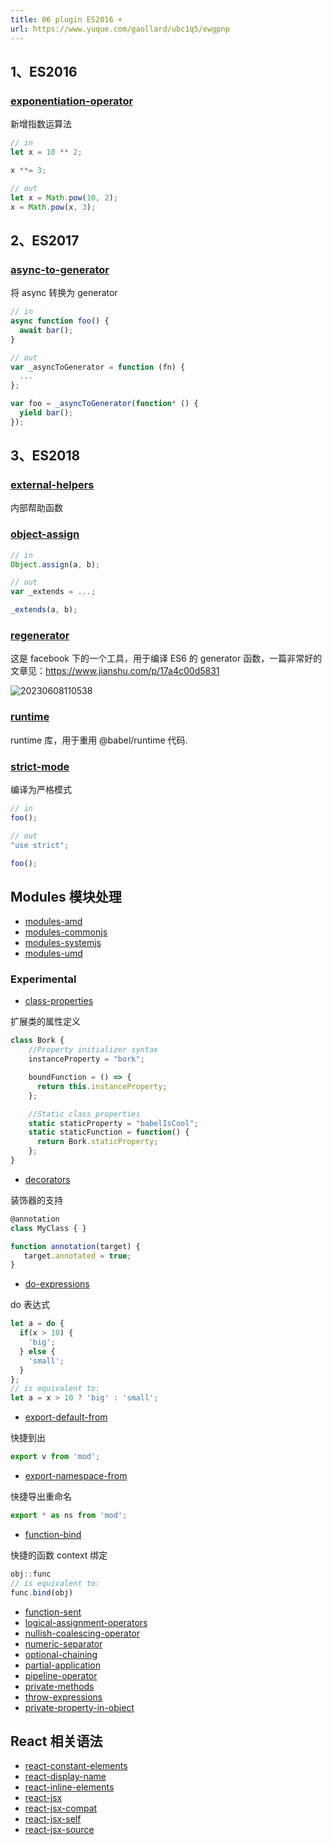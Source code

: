 ```yaml
---
title: 06 plugin ES2016 +
url: https://www.yuque.com/gaollard/ubc1q5/ewgpnp
---
```


## 1、ES2016

### [exponentiation-operator](https://babeljs.io/docs/en/babel-plugin-transform-exponentiation-operator)

新增指数运算法

```javascript
// in
let x = 10 ** 2;

x **= 3;

// out
let x = Math.pow(10, 2);
x = Math.pow(x, 3);
```

## 2、ES2017

### [async-to-generator](https://babeljs.io/docs/en/babel-plugin-transform-async-to-generator)

将 async 转换为 generator

```javascript
// in
async function foo() {
  await bar();
}

// out
var _asyncToGenerator = function (fn) {
  ...
};

var foo = _asyncToGenerator(function* () {
  yield bar();
});
```


## 3、ES2018

### [external-helpers](https://babeljs.io/docs/en/babel-plugin-external-helpers)

内部帮助函数

### [object-assign](https://babeljs.io/docs/en/babel-plugin-transform-object-assign)

```javascript
// in 
Object.assign(a, b);

// out
var _extends = ...;

_extends(a, b);
```

### [regenerator](https://babeljs.io/docs/en/babel-plugin-transform-regenerator)

这是 facebook 下的一个工具，用于编译 ES6 的 generator 函数，一篇非常好的文章见：<https://www.jianshu.com/p/17a4c00d5831> <a name="uzkyg"></a>

![20230608110538](http://s3.airtlab.com/blog/20230608110538.png)

### [runtime](https://babeljs.io/docs/en/babel-plugin-transform-runtime)

runtime 库，用于重用 @babel/runtime 代码.

### [strict-mode](https://babeljs.io/docs/en/babel-plugin-transform-strict-mode)

编译为严格模式

```javascript
// in
foo();

// out
"use strict";

foo();
```

## Modules 模块处理

- [modules-amd](https://babeljs.io/docs/en/babel-plugin-transform-modules-amd)
- [modules-commonjs](https://babeljs.io/docs/en/babel-plugin-transform-modules-commonjs)
- [modules-systemjs](https://babeljs.io/docs/en/babel-plugin-transform-modules-systemjs)
- [modules-umd](https://babeljs.io/docs/en/babel-plugin-transform-modules-umd)

### Experimental

- [class-properties](https://babeljs.io/docs/en/babel-plugin-proposal-class-properties)

扩展类的属性定义

```javascript
class Bork {
    //Property initializer syntax
    instanceProperty = "bork";

    boundFunction = () => {
      return this.instanceProperty;
    };

    //Static class properties
    static staticProperty = "babelIsCool";
    static staticFunction = function() {
      return Bork.staticProperty;
    };
}
```

- [decorators](https://babeljs.io/docs/en/babel-plugin-proposal-decorators)

装饰器的支持

```javascript
@annotation
class MyClass { }

function annotation(target) {
   target.annotated = true;
}
```

- [do-expressions](https://babeljs.io/docs/en/babel-plugin-proposal-do-expressions)

do 表达式

```javascript
let a = do {
  if(x > 10) {
    'big';
  } else {
    'small';
  }
};
// is equivalent to:
let a = x > 10 ? 'big' : 'small';
```

- [export-default-from](https://babeljs.io/docs/en/babel-plugin-proposal-export-default-from)

快捷到出

```javascript
export v from 'mod';
```

- [export-namespace-from](https://babeljs.io/docs/en/babel-plugin-proposal-export-namespace-from)

快捷导出重命名

```javascript
export * as ns from 'mod';
```

- [function-bind](https://babeljs.io/docs/en/babel-plugin-proposal-function-bind)

快捷的函数 context 绑定

```javascript
obj::func
// is equivalent to:
func.bind(obj)
```

- [function-sent](https://babeljs.io/docs/en/babel-plugin-proposal-function-sent)
- [logical-assignment-operators](https://babeljs.io/docs/en/babel-plugin-proposal-logical-assignment-operators)
- [nullish-coalescing-operator](https://babeljs.io/docs/en/babel-plugin-proposal-nullish-coalescing-operator)
- [numeric-separator](https://babeljs.io/docs/en/babel-plugin-proposal-numeric-separator)
- [optional-chaining](https://babeljs.io/docs/en/babel-plugin-proposal-optional-chaining)
- [partial-application](https://babeljs.io/docs/en/babel-plugin-proposal-partial-application)
- [pipeline-operator](https://babeljs.io/docs/en/babel-plugin-proposal-pipeline-operator)
- [private-methods](https://babeljs.io/docs/en/babel-plugin-proposal-private-methods)
- [throw-expressions](https://babeljs.io/docs/en/babel-plugin-proposal-throw-expressions)
- [private-property-in-object](https://babeljs.io/docs/en/babel-plugin-proposal-private-property-in-object)


## React 相关语法

- [react-constant-elements](https://babeljs.io/docs/en/babel-plugin-transform-react-constant-elements)
- [react-display-name](https://babeljs.io/docs/en/babel-plugin-transform-react-display-name)
- [react-inline-elements](https://babeljs.io/docs/en/babel-plugin-transform-react-inline-elements)
- [react-jsx](https://babeljs.io/docs/en/babel-plugin-transform-react-jsx)
- [react-jsx-compat](https://babeljs.io/docs/en/babel-plugin-transform-react-jsx-compat)
- [react-jsx-self](https://babeljs.io/docs/en/babel-plugin-transform-react-jsx-self)
- [react-jsx-source](https://babeljs.io/docs/en/babel-plugin-transform-react-jsx-source)
